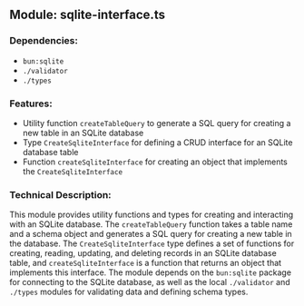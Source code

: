 ## Module: sqlite-interface.ts
### Dependencies:
- `bun:sqlite`
- `./validator`
- `./types`

### Features:
- Utility function `createTableQuery` to generate a SQL query for creating a new table in an SQLite database
- Type `CreateSqliteInterface` for defining a CRUD interface for an SQLite database table
- Function `createSqliteInterface` for creating an object that implements the `CreateSqliteInterface`

### Technical Description:
This module provides utility functions and types for creating and interacting with an SQLite database. The `createTableQuery` function takes a table name and a schema object and generates a SQL query for creating a new table in the database. The `CreateSqliteInterface` type defines a set of functions for creating, reading, updating, and deleting records in an SQLite database table, and `createSqliteInterface` is a function that returns an object that implements this interface. The module depends on the `bun:sqlite` package for connecting to the SQLite database, as well as the local `./validator` and `./types` modules for validating data and defining schema types.
